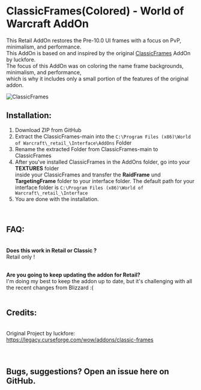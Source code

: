 # ClassicFrames(Colored) - World of Warcraft AddOn
This Retail AddOn restores the Pre-10.0 UI frames with a focus on PvP, minimalism, and performance.
<br>This AddOn is based on and inspired by the original [ClassicFrames](https://legacy.curseforge.com/wow/addons/classic-frames) AddOn by luckfore.
<br>The focus of this AddOn was on coloring the name frame backgrounds, minimalism, and performance,
<br>which is why it includes only a small portion of the features of the original addon.

![ClassicFrames](https://github.com/G1t-Happens/ClassicFrames/assets/44774729/89d6f927-4221-4d8d-961b-7b0ed536dd25)

## Installation:
1. Download ZIP from GitHub
2. Extract the ClassicFrames-main into the `C:\Program Files (x86)\World of Warcraft\_retail_\Interface\AddOns` Folder
3. Rename the extracted Folder from ClassicFrames-main to ClassicFrames
4. After you've installed ClassicFrames in the AddOns folder, go into your **TEXTURES** folder
<br>inside your ClassicFrames and transfer the **RaidFrame** und **TargetingFrame** folder to your interface folder.
The default path for your interface folder is `C:\Program Files (x86)\World of Warcraft\_retail_\Interface`
5. You are done with the installation.
<br>

## FAQ:

**<br>Does this work in Retail or Classic ?**
<br>Retail only !

**<br>Are you going to keep updating the addon for Retail?**
<br>I'm doing my best to keep the addon up to date, but it's challenging with all the recent changes from Blizzard :(
<br><br>

## Credits:
<br>Original Project by luckfore: https://legacy.curseforge.com/wow/addons/classic-frames
<br>
<br>
<br>

## Bugs, suggestions? Open an issue here on GitHub.

